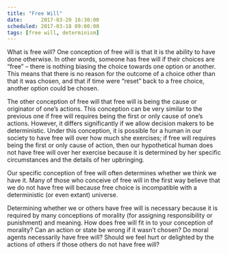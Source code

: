 ```yaml
---
title: "Free Will"
date:      2017-03-20 16:30:00
scheduled: 2017-03-18 09:00:00
tags: [free will, determinism]
---
```

What is free will? One conception of free will is that it is the ability to have done otherwise. In other words, someone has free will if their choices are “free” – there is nothing biasing the choice towards one option or another. This means that there is no reason for the outcome of a choice other than that it was chosen, and that if time were “reset” back to a free choice, another option could be chosen.

The other conception of free will that free will is being the cause or originator of one’s actions. This conception can be very similar to the previous one if free will requires being the first or only cause of one’s actions. However, it differs significantly if we allow decision makers to be deterministic. Under this conception, it is possible for a human in our society to have free will over how much she exercises; if free will requires being the first or only cause of action, then our hypothetical human does not have free will over her exercise because it is determined by her specific circumstances and the details of her upbringing.

Our specific conception of free will often determines whether we think we have it. Many of those who conceive of free will in the first way believe that we do not have free will because free choice is incompatible with a deterministic (or even extant) universe.

Determining whether we or others have free will is necessary because it is required by many conceptions of morality (for assigning responsibility or punishment) and meaning. How does free will fit in to your conception of morality? Can an action or state be wrong if it wasn’t chosen? Do moral agents necessarily have free will? Should we feel hurt or delighted by the actions of others if those others do not have free will?
